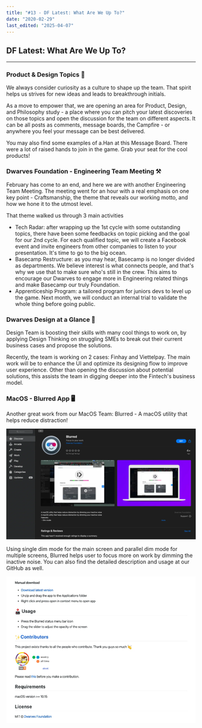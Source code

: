 ```yaml
---
title: "#13 - DF Latest: What Are We Up To?"
date: "2020-02-29"
last_edited: "2025-04-07"
---
```

## DF Latest: What Are We Up To?

---

### Product & Design Topics 📌

We always consider curiosity as a culture to shape up the team. That spirit helps us strives for new ideas and leads to breakthrough initials.

As a move to empower that, we are opening an area for Product, Design, and Philosophy study - a place where you can pitch your latest discoveries on those topics and open the discussion for the team on different aspects. It can be all posts as comments, message boards, the Campfire - or anywhere you feel your message can be best delivered.

You may also find some examples of a.Han at this Message Board. There were a lot of raised hands to join in the game. Grab your seat for the cool products!

### Dwarves Foundation - Engineering Team Meeting ⚒

February has come to an end, and here we are with another Engineering Team Meeting. The meeting went for an hour with a real emphasis on one key point - Craftsmanship, the theme that reveals our working motto, and how we hone it to the utmost level.

That theme walked us through 3 main activities

- Tech Radar: after wrapping up the 1st cycle with some outstanding topics, there have been some feedbacks on topic picking and the goal for our 2nd cycle. For each qualified topic, we will create a Facebook event and invite engineers from other companies to listen to your presentation. It's time to go to the big ocean.
- Basecamp Restructure: as you may hear, Basecamp is no longer divided as departments. We believe interest is what connects people, and that's why we use that to make sure who's still in the crew. This aims to encourage our Dwarves to engage more in Engineering related things and make Basecamp our truly Foundation.
- Apprenticeship Program: a tailored program for juniors devs to level up the game. Next month, we will conduct an internal trial to validate the whole thing before going public.

### Dwarves Design at a Glance 📢

Design Team is boosting their skills with many cool things to work on, by applying Design Thinking on struggling SMEs to break out their current business cases and propose the solutions.

Recently, the team is working on 2 cases: Finhay and Viettelpay. The main work will be to enhance the UI and optimize its designing flow to improve user experience. Other than opening the discussion about potential solutions, this assists the team in digging deeper into the Fintech's business model.

### MacOS - Blurred App 🖥

Another great work from our MacOS Team: Blurred - A macOS utility that helps reduce distraction!

![](assets/notion-image-1744007165865-5vgbw.webp)

Using single dim mode for the main screen and parallel dim mode for multiple screens, Blurred helps user to focus more on work by dimming the inactive noise. You can also find the detailed description and usage at our GitHub as well.

![](assets/notion-image-1744007166047-lkikl.webp)
